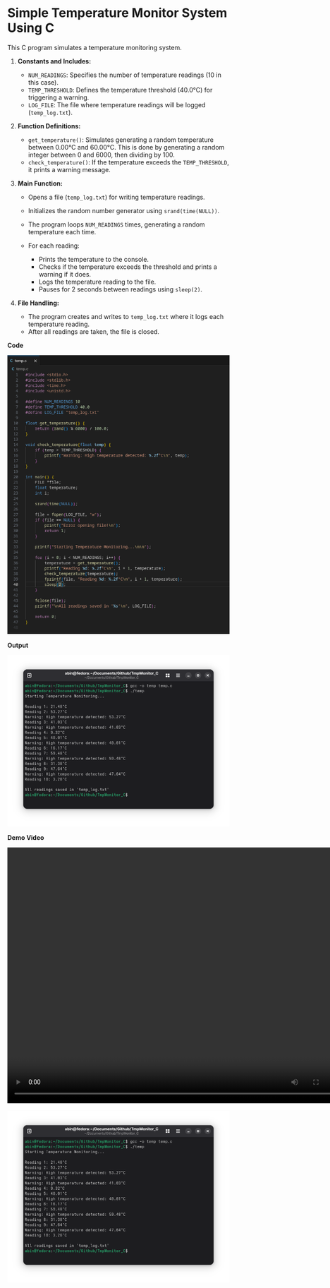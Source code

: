 # Simple Temperature Monitor System Using C

This C program simulates a temperature monitoring system.

1. **Constants and Includes:**

   * `NUM_READINGS`: Specifies the number of temperature readings (10 in this case).
   * `TEMP_THRESHOLD`: Defines the temperature threshold (40.0°C) for triggering a warning.
   * `LOG_FILE`: The file where temperature readings will be logged (`temp_log.txt`).

2. **Function Definitions:**

   * `get_temperature()`: Simulates generating a random temperature between 0.00°C and 60.00°C. This is done by generating a random integer between 0 and 6000, then dividing by 100.
   * `check_temperature()`: If the temperature exceeds the `TEMP_THRESHOLD`, it prints a warning message.

3. **Main Function:**

   * Opens a file (`temp_log.txt`) for writing temperature readings.
   * Initializes the random number generator using `srand(time(NULL))`.
   * The program loops `NUM_READINGS` times, generating a random temperature each time.
   * For each reading:

     * Prints the temperature to the console.
     * Checks if the temperature exceeds the threshold and prints a warning if it does.
     * Logs the temperature reading to the file.
     * Pauses for 2 seconds between readings using `sleep(2)`.

4. **File Handling:**

   * The program creates and writes to `temp_log.txt` where it logs each temperature reading.
   * After all readings are taken, the file is closed.


**Code**

![image 1](./assets/tempc_code.png)


**Output**

![image 2](./assets/tempc_output.png)


**Demo Video**

<video width="772" height="580" controls autoplay loop>
  <source src="https://godwin-abin.github.io/Temp-c/assets/tempc.mp4" type="video/mp4">
  Your browser does not support the video tag.
</video>

[![Watch the Temperature Demo Video](./assets/tempc_output.png)](https://godwin-abin.github.io/Temp-c/assets/tempc.mp4)
